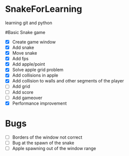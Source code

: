 # SnakeForLearning
learning git and python

#Basic Snake game

- [x] Create game window
- [x] Add snake
- [x] Move snake
- [x] Add fps
- [x] Add apple/point
- [x] Solve apple grid problem
- [x] Add collisions in apple
- [x] Add collision to walls and other segments of the player
- [ ] Add grid
- [ ] Add score
- [ ] Add gameover
- [x] Performance improvement

# Bugs

- [ ] Borders of the window not correct
- [ ] Bug at the spawn of the snake
- [ ] Apple spawning out of the window range